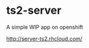 ts2-server
=================================

A simple WIP app on openshift

http://server-ts2.rhcloud.com/

